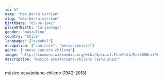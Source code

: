 ```yaml
---
id: 57
name: "Max Berrú Carrión"
slug: "max-berru-carrion"
birthDate: "05-06-1942"
placeOfBirth: "Cariamanga"
gender: "masculino"
country: "Chile"
languages: ["español"]
occupation: ["cantante", "percusionista"]
genre: ["nueva canción chilena"]
image: "http://commons.wikimedia.org/wiki/Special:FilePath/Max%20Berr%C3%BA%20%28cropped%29.jpg"
description: "músico ecuatoriano-chileno (1942-2018)"
---
```


músico ecuatoriano-chileno (1942-2018)
